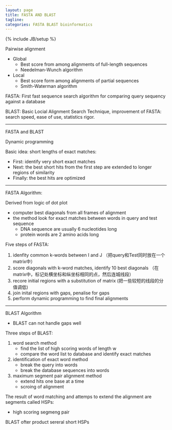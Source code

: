 ```yaml
---
layout: page
title: FASTA AND BLAST
tagline: 
categories: FASTA BLAST bioinformatics
---
```

{% include JB/setup %}

Pairwise alignment

- Global
    + Best score from among alignments of full-length sequences
    + Needelman-Wunch algorithm
- Local
    + Best score form among alignments of partial sequences
    + Smith-Waterman algorithm

FASTA: First fast sequence search algorithm for comparing query sequency against a database

BLAST: Basic Locial Alignment Search Technique, improvement of FASTA: search speed, ease of use, statistics rigor.

---

FASTA and BLAST

Dynamic programming

Basic idea: short lengths of exact matches:

- First: identify very short exact matches
- Next: the best short hits from the first step are extended to longer regions of similarity
- Finally: the best hits are optimized

---

FASTA Algorithm:

Derived from logic of dot plot

- computer best diagonals from all frames of alignment
- the method look for exact matches between words in query and test sequence
    + DNA sequence are usually 6 nucleotides long
    + protein words are 2 amino acids long

Five steps of FASTA:

1. idenfity common k-words between I and J （把query和Test同时放在一个matrix中）
2. score diagonals with k-word matches, identify 10 best diagonals （在matrix中，标记处横坐标和纵坐标相同的点，然后连城线段）
3. recore initial regions with a substitution of matrix (把一些较短的线段的分值调低)
4. join inital regions with gaps, penalise for gaps
5. perform dynamic programming to find final alignments

---

BLAST Algorithm

- BLAST can not handle gaps well

Three steps of BLAST:

1. word search method
    - find the list of high scoring words of length w
    - compare the word list to database and identify exact matches
2. identification of exact word method
    - break the query into words
    - break the database sequences into words
3. maximum segment pair alignment method
    - extend hits one base at a time
    - scroing of alignment

The result of word matching and attemps to extend the alignment are segments called HSPs:
- high scoring segmeng pair

BLAST ofter product sereral short HSPs
